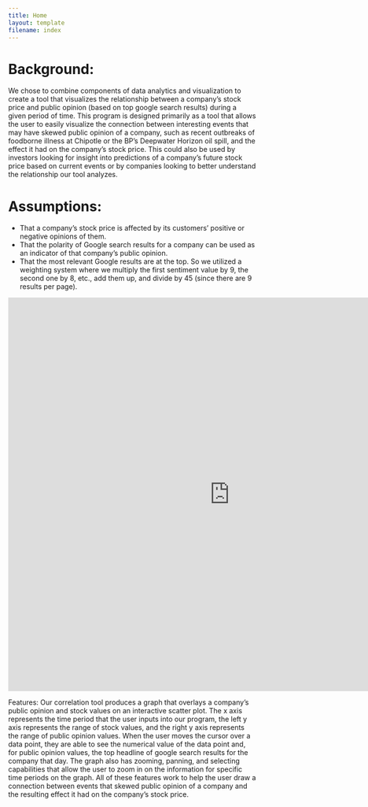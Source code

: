 ```yaml
---
title: Home
layout: template
filename: index
---
```


# Background:
We chose to combine components of data analytics and visualization to create a tool that visualizes the relationship between a company’s stock price and public opinion (based on top google search results) during a given period of time. This program is designed primarily as a tool that allows the user to easily visualize the connection between interesting events that may have skewed public opinion of a company, such as recent outbreaks of foodborne illness at Chipotle or the BP’s Deepwater Horizon oil spill, and the effect it had on the company’s stock price. This could also be used by investors looking for insight into predictions of a company’s future stock price based on current events or by companies looking to better understand the relationship our tool analyzes.

# Assumptions:
- That a company’s stock price is affected by its customers’ positive or negative opinions of them. 
- That the polarity of Google search results for a company can be used as an indicator of that company’s public opinion.
- That the most relevant Google results are at the top. So we utilized a weighting system where we multiply the first sentiment value by 9, the second one by 8, etc., add them up, and divide by 45 (since there are 9 results per page).

<iframe width="900" height="800" frameborder="0" scrolling="no" src="https://plot.ly/~umadesai/18.embed"></iframe>

Features:
Our correlation tool produces a graph that overlays a company’s public opinion and stock values on an interactive scatter plot. The x axis represents the time period that the user inputs into our program, the left y axis represents the range of stock values, and the right y axis represents the range of public opinion values. When the user moves the cursor over a data point, they are able to see the numerical value of the data point and, for public opinion values, the top headline of google search results for the company that day. The graph also has zooming, panning, and selecting capabilities that allow the user to zoom in on the information for specific time periods on the graph. All of these features work to help the user draw a connection between events that skewed public opinion of a company and the resulting effect it had on the company’s stock price.